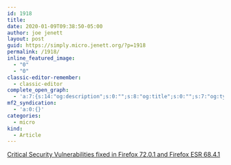 ```yaml
---
id: 1918
title: 
date: 2020-01-09T09:38:50-05:00
author: joe jenett
layout: post
guid: https://simply.micro.jenett.org/?p=1918
permalink: /1918/
inline_featured_image:
  - "0"
  - "0"
classic-editor-remember:
  - classic-editor
complete_open_graph:
  - 'a:7:{s:14:"og:description";s:0:"";s:8:"og:title";s:0:"";s:7:"og:type";s:0:"";s:12:"twitter:card";s:7:"summary";s:15:"twitter:creator";s:0:"";s:19:"twitter:description";s:0:"";s:8:"og:image";s:0:"";}'
mf2_syndication:
  - 'a:0:{}'
categories:
  - micro
kind:
  - Article
---
```

[Critical Security Vulnerabilities fixed in Firefox 72.0.1 and Firefox ESR 68.4.1](https://www.mozilla.org/en-US/security/advisories/mfsa2020-03/)